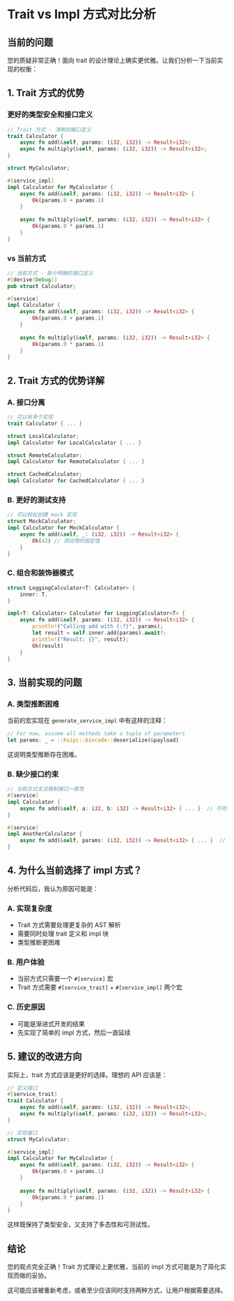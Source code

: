 # Trait vs Impl 方式对比分析

## 当前的问题

您的质疑非常正确！面向 trait 的设计理论上确实更优雅。让我们分析一下当前实现的权衡：

## 1. Trait 方式的优势

### 更好的类型安全和接口定义

```rust
// Trait 方式 - 清晰的接口定义
trait Calculator {
    async fn add(&self, params: (i32, i32)) -> Result<i32>;
    async fn multiply(&self, params: (i32, i32)) -> Result<i32>;
}

struct MyCalculator;

#[service_impl] 
impl Calculator for MyCalculator {
    async fn add(&self, params: (i32, i32)) -> Result<i32> {
        Ok(params.0 + params.1)
    }
    
    async fn multiply(&self, params: (i32, i32)) -> Result<i32> {
        Ok(params.0 * params.1)
    }
}
```

### vs 当前方式

```rust
// 当前方式 - 缺少明确的接口定义
#[derive(Debug)]
pub struct Calculator;

#[service]
impl Calculator {
    async fn add(&self, params: (i32, i32)) -> Result<i32> {
        Ok(params.0 + params.1)
    }
    
    async fn multiply(&self, params: (i32, i32)) -> Result<i32> {
        Ok(params.0 * params.1)
    }
}
```

## 2. Trait 方式的优势详解

### A. 接口分离
```rust
// 可以有多个实现
trait Calculator { ... }

struct LocalCalculator;
impl Calculator for LocalCalculator { ... }

struct RemoteCalculator;
impl Calculator for RemoteCalculator { ... }

struct CachedCalculator;
impl Calculator for CachedCalculator { ... }
```

### B. 更好的测试支持
```rust
// 可以轻松创建 mock 实现
struct MockCalculator;
impl Calculator for MockCalculator {
    async fn add(&self, _: (i32, i32)) -> Result<i32> {
        Ok(42) // 测试用的固定值
    }
}
```

### C. 组合和装饰器模式
```rust
struct LoggingCalculator<T: Calculator> {
    inner: T,
}

impl<T: Calculator> Calculator for LoggingCalculator<T> {
    async fn add(&self, params: (i32, i32)) -> Result<i32> {
        println!("Calling add with {:?}", params);
        let result = self.inner.add(params).await?;
        println!("Result: {}", result);
        Ok(result)
    }
}
```

## 3. 当前实现的问题

### A. 类型推断困难
当前的宏实现在 `generate_service_impl` 中有这样的注释：
```rust
// For now, assume all methods take a tuple of parameters
let params: _ = ::hsipc::bincode::deserialize(&payload)
```

这说明类型推断存在困难。

### B. 缺少接口约束
```rust
// 当前方式无法强制接口一致性
#[service]
impl Calculator {
    async fn add(&self, a: i32, b: i32) -> Result<i32> { ... }  // 不同的参数格式
}

#[service] 
impl AnotherCalculator {
    async fn add(&self, params: (i32, i32)) -> Result<i32> { ... }  // 不同的参数格式
}
```

## 4. 为什么当前选择了 impl 方式？

分析代码后，我认为原因可能是：

### A. 实现复杂度
- Trait 方式需要处理更复杂的 AST 解析
- 需要同时处理 trait 定义和 impl 块
- 类型推断更困难

### B. 用户体验
- 当前方式只需要一个 `#[service]` 宏
- Trait 方式需要 `#[service_trait]` + `#[service_impl]` 两个宏

### C. 历史原因
- 可能是渐进式开发的结果
- 先实现了简单的 impl 方式，然后一直延续

## 5. 建议的改进方向

实际上，trait 方式应该是更好的选择。理想的 API 应该是：

```rust
// 定义接口
#[service_trait]
trait Calculator {
    async fn add(&self, params: (i32, i32)) -> Result<i32>;
    async fn multiply(&self, params: (i32, i32)) -> Result<i32>;
}

// 实现接口
struct MyCalculator;

#[service_impl]
impl Calculator for MyCalculator {
    async fn add(&self, params: (i32, i32)) -> Result<i32> {
        Ok(params.0 + params.1)
    }
    
    async fn multiply(&self, params: (i32, i32)) -> Result<i32> {
        Ok(params.0 * params.1)
    }
}
```

这样既保持了类型安全，又支持了多态性和可测试性。

## 结论

您的观点完全正确！Trait 方式理论上更优雅，当前的 impl 方式可能是为了简化实现而做的妥协。

这可能应该被重新考虑，或者至少应该同时支持两种方式，让用户根据需要选择。